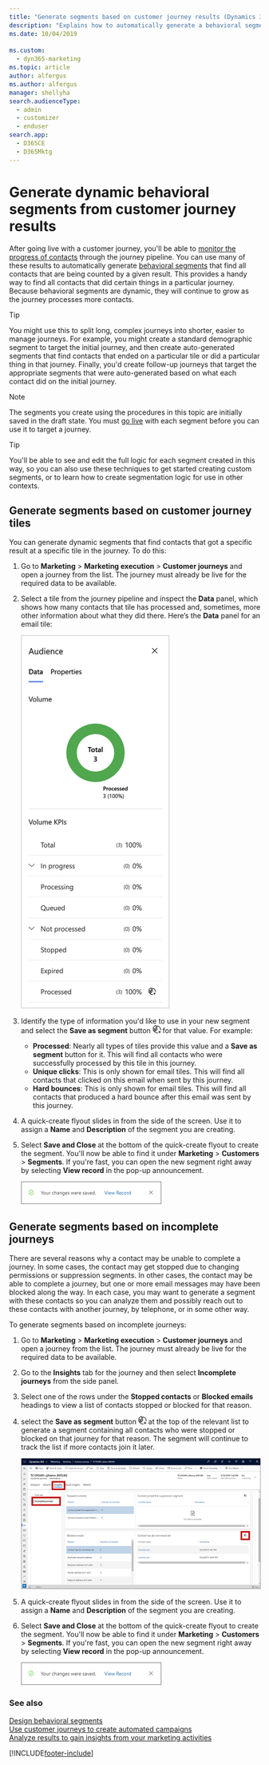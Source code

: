 ```yaml
---
title: "Generate segments based on customer journey results (Dynamics 365 Marketing) | Microsoft Docs"
description: "Explains how to automatically generate a behavioral segment that finds all contacts who did a particular thing during a specific customer journey."
ms.date: 10/04/2019

ms.custom: 
  - dyn365-marketing
ms.topic: article
author: alfergus
ms.author: alfergus
manager: shellyha
search.audienceType: 
  - admin
  - customizer
  - enduser
search.app: 
  - D365CE
  - D365Mktg
---
```


# Generate dynamic behavioral segments from customer journey results

After going live with a customer journey, you'll be able to [monitor the progress of contacts](insights.md#journey-insights) through the journey pipeline. You can use many of these results to automatically generate [behavioral segments](segments-interaction.md) that find all contacts that are being counted by a given result. This provides a handy way to find all contacts that did certain things in a particular journey. Because behavioral segments are dynamic, they will continue to grow as the journey processes more contacts.

> [!TIP]
> You might use this to split long, complex journeys into shorter, easier to manage journeys. For example, you might create a standard demographic segment to target the initial journey, and then create auto-generated segments that find contacts that ended on a particular tile or did a particular thing in that journey. Finally, you'd create follow-up journeys that target the appropriate segments that were auto-generated based on what each contact did on the initial journey.

> [!NOTE]
> The segments you create using the procedures in this topic are initially saved in the draft state. You must [go live](go-live.md) with each segment before you can use it to target a journey.

> [!TIP]
> You'll be able to see and edit the full logic for each segment created in this way, so you can also use these techniques to get started creating custom segments, or to learn how to create segmentation logic for use in other contexts.

## Generate segments based on customer journey tiles

You can generate dynamic segments that find contacts that got a specific result at a specific tile in the journey. To do this:

1. Go to **Marketing** > **Marketing execution** > **Customer journeys** and open a journey from the list. The journey must already be live for the required data to be available.

1. Select a tile from the journey pipeline and inspect the **Data** panel, which shows how many contacts that tile has processed and, sometimes, more other information about what they did there. Here’s the **Data** panel for an email tile:

    ![Data panel for an email tile.](media/customer-journey-data-panel2.png "Data panel for an email tile")

1. Identify the type of information you'd like to use in your new segment and select the **Save as segment** button ![Save-as-segment button.](media/save-as-segment-button.png "Save-as-segment button") for that value. For example:
    - **Processed**: Nearly all types of tiles provide this value and a **Save as segment** button for it. This will find all contacts who were successfully processed by this tile in this journey.
    - **Unique clicks**: This is only shown for email tiles. This will find all contacts that clicked on this email when sent by this journey.
    - **Hard bounces**: This is only shown for email tiles. This will find all contacts that produced a hard bounce after this email was sent by this journey.

1. A quick-create flyout slides in from the side of the screen. Use it to assign a **Name** and **Description** of the segment you are creating.

1. Select **Save and Close** at the bottom of the quick-create flyout to create the segment. You'll now be able to find it under **Marketing** > **Customers** > **Segments**. If you're fast, you can open the new segment right away by selecting **View record** in the pop-up announcement.

    ![Changes saved pop-up announcement.](media/popup-changes-saved.png "Changes saved pop-up announcement")

## Generate segments based on incomplete journeys

There are several reasons why a contact may be unable to complete a journey. In some cases, the contact may get stopped due to changing permissions or suppression segments. In other cases, the contact may be able to complete a journey, but one or more email messages may have been blocked along the way. In each case, you may want to generate a segment with these contacts so you can analyze them and possibly reach out to these contacts with another journey, by telephone, or in some other way.

To generate segments based on incomplete journeys:

1. Go to **Marketing** > **Marketing execution** > **Customer journeys** and open a journey from the list. The journey must already be live for the required data to be available.

1. Go to the **Insights** tab for the journey and then select **Incomplete journeys** from the side panel.

1. Select one of the rows under the **Stopped contacts** or **Blocked emails** headings to view a list of contacts stopped or blocked for that reason.

1. select the **Save as segment** button ![Save-as-segment button.](media/save-as-segment-button.png "Save-as-segment button") at the top of the relevant list to generate a segment containing all contacts who were stopped or blocked on that journey for that reason. The segment will continue to track the list if more contacts join it later.

    ![Save stopped or blocked contacts as a segment.](media/save-blocked-segment.png "Save stopped or blocked contacts as a segment")

1. A quick-create flyout slides in from the side of the screen. Use it to assign a **Name** and **Description** of the segment you are creating.

1. Select **Save and Close** at the bottom of the quick-create flyout to create the segment. You'll now be able to find it under **Marketing** > **Customers** > **Segments**. If you're fast, you can open the new segment right away by selecting **View record** in the pop-up announcement.

    ![Changes saved pop-up announcement.](media/popup-changes-saved.png "Changes saved pop-up announcement")

### See also

[Design behavioral segments](segments-interaction.md)  
[Use customer journeys to create automated campaigns](customer-journeys-create-automated-campaigns.md)  
[Analyze results to gain insights from your marketing activities](insights.md)


[!INCLUDE[footer-include](../includes/footer-banner.md)]